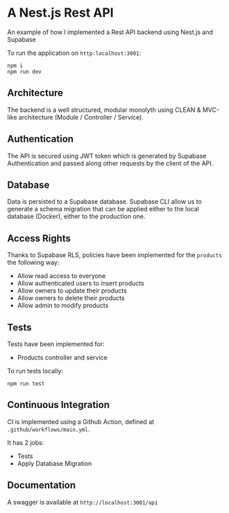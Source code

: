 # A Nest.js Rest API

An example of how I implemented a Rest API backend using Nest.js and Supabase

To run the application on `http:localhost:3001`:
```
npm i
npm run dev
```

## Architecture
The backend is a well structured, modular monolyth using CLEAN & MVC-like architecture (Module / Controller / Service).

## Authentication
The API is secured using JWT token which is generated by Supabase Authentication and passed along other requests by the client of the API.

## Database
Data is persisted to a Supabase database. Supabase CLI allow us to generate a schema migration that can be applied either to the local database (Docker), either to the production one.

## Access Rights
Thanks to Supabase RLS, policies have been implemented for the `products` the following way:
- Allow read access to everyone
- Allow authenticated users to insert products
- Allow owners to update their products
- Allow owners to delete their products
- Allow admin to modify products

## Tests
Tests have been implemented for:
- Products controller and service

To run tests locally:
```
npm run test
```

## Continuous Integration
CI is implemented using a Github Action, defined at `.github/workflows/main.yml`.

It has 2 jobs:
- Tests
- Apply Database Migration

## Documentation
A swagger is available at `http://localhost:3001/api`